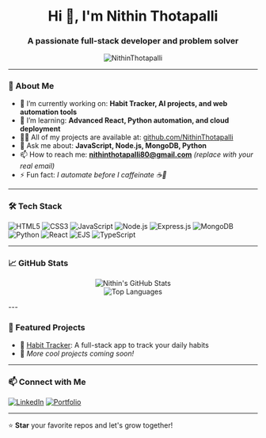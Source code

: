 
<h1 align="center">Hi 👋, I'm Nithin Thotapalli</h1>
<h3 align="center">A passionate full-stack developer and problem solver</h3>

<p align="center">
  <img src="https://komarev.com/ghpvc/?username=NithinThotapalli&label=Profile%20views&color=0e75b6&style=flat" alt="NithinThotapalli" />
</p>

---

### 🚀 About Me

- 🔭 I’m currently working on: **Habit Tracker, AI projects, and web automation tools**
- 🌱 I’m learning: **Advanced React, Python automation, and cloud deployment**
- 👨‍💻 All of my projects are available at: [github.com/NithinThotapalli](https://github.com/NithinThotapalli)
- 💬 Ask me about: **JavaScript, Node.js, MongoDB, Python**
- 📫 How to reach me: **nithinthotapalli80@gmail.com** *(replace with your real email)*
- ⚡ Fun fact: *I automate before I caffeinate ☕🤖*

---

### 🛠️ Tech Stack

![HTML5](https://img.shields.io/badge/-HTML5-E34F26?style=flat&logo=html5&logoColor=white)
![CSS3](https://img.shields.io/badge/-CSS3-1572B6?style=flat&logo=css3)
![JavaScript](https://img.shields.io/badge/-JavaScript-F7DF1E?style=flat&logo=javascript&logoColor=black)
![Node.js](https://img.shields.io/badge/-Node.js-339933?style=flat&logo=node.js)
![Express.js](https://img.shields.io/badge/-Express.js-000000?style=flat&logo=express)
![MongoDB](https://img.shields.io/badge/-MongoDB-47A248?style=flat&logo=mongodb)
![Python](https://img.shields.io/badge/-Python-3776AB?style=flat&logo=python)
![React](https://img.shields.io/badge/-React-61DAFB?style=flat&logo=react)
![EJS](https://img.shields.io/badge/-EJS-8B0000?style=flat&logo=ejs)
![TypeScript](https://img.shields.io/badge/-TypeScript-3178C6?style=flat&logo=typescript&logoColor=white)

---

### 📈 GitHub Stats


<p align="center">
  <img src="https://github-readme-stats.vercel.app/api?username=NithinThotapalli&show_icons=true&theme=radical" alt="Nithin's GitHub Stats" />
  <br />
  <img src="https://github-readme-stats.vercel.app/api/top-langs/?username=NithinThotapalli&layout=compact&theme=radical" alt="Top Languages" />
</p>
---

### 📌 Featured Projects

- 🔗 [Habit Tracker](https://github.com/NithinThotapalli/habit-tracker): A full-stack app to track your daily habits
- 🤖 *More cool projects coming soon!*

---

### 📫 Connect with Me


[![LinkedIn](https://img.shields.io/badge/LinkedIn-blue?style=flat&logo=linkedin&logoColor=white)](https://www.linkedin.com/in/nithin-thotapalli)
[![Portfolio](https://img.shields.io/badge/Portfolio-Visit-green?style=flat&logo=google-chrome)](https://nithinthotapalli.github.io/shinchu-portfolio/)


---

⭐️ **Star** your favorite repos and let's grow together!

